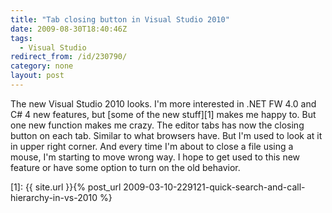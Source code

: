 ```yaml
---
title: "Tab closing button in Visual Studio 2010"
date: 2009-08-30T18:40:46Z
tags:
  - Visual Studio
redirect_from: /id/230790/
category: none
layout: post
---
```

The new Visual Studio 2010 looks. I'm more interested in .NET FW 4.0 and C# 4 new features, but [some of the new stuff][1] makes me happy to. But one new function makes me crazy. The editor tabs has now the closing button on each tab. Similar to what browsers have. But I'm used to look at it in upper right corner. And every time I'm about to close a file using a mouse, I'm starting to move wrong way. I hope to get used to this new feature or have some option to turn on the old behavior.

[1]: {{ site.url }}{% post_url 2009-03-10-229121-quick-search-and-call-hierarchy-in-vs-2010 %}